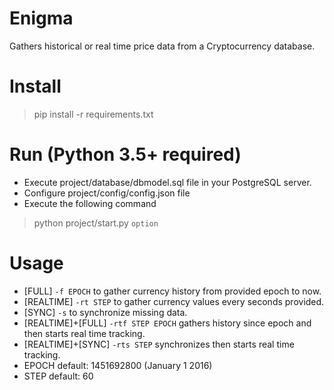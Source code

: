 # Enigma

Gathers historical or real time price data from a Cryptocurrency database.

# Install
> pip install -r requirements.txt

# Run (Python 3.5+ required)
- Execute project/database/dbmodel.sql file in your PostgreSQL server.
- Configure project/config/config.json file
- Execute the following command
> python project/start.py `option`

# Usage
- [FULL] `-f EPOCH` to gather currency history from provided epoch to now.
- [REALTIME] `-rt STEP` to gather currency values every seconds provided.
- [SYNC] `-s` to synchronize missing data.
- [REALTIME]+[FULL] `-rtf STEP EPOCH` gathers history since epoch and then starts real time tracking.
- [REALTIME]+[SYNC] `-rts STEP` synchronizes then starts real time tracking.
- EPOCH default: 1451692800 (January 1 2016)
- STEP default: 60
